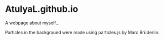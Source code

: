 # AtulyaL.github.io
A webpage about myself...


Particles in the background were made using particles.js by Marc Brüderlin.
